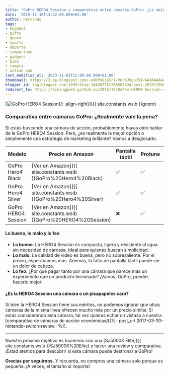 ```yaml
---
title: "GoPro HERO4 Session y comparativa entre cámaras GoPro: ¿La mejor opción o una decepción?"
date: '2015-12-16T13:42:00.000+01:00'
author: Fernando
tags:
- español
- gifts
- gopro
- sports
- deporte
- comparison
- gadgets
- bike
- camara
- action cam
last_modified_at: '2023-11-01T12:00:00.000+01:00'
thumbnail: https://3.bp.blogspot.com/-oOKPmGjGSrI/VnFbJ9gu79I/AAAAAAAAAqs/9CFjs5c9UgM/s72-c/CHDHS-101_cyber2%255B1%255D.jpg
blogger_id: tag:blogger.com,1999:blog-344607751786507434.post-2039170604654188194
redirect_to: https://bikinggeek.github.io/2015/12/GoPro-HERO4-Session-comparativa-camaras-gopro.html
---
```


[![GoPro HERO4 Session](https://3.bp.blogspot.com/-oOKPmGjGSrI/VnFbJ9gu79I/AAAAAAAAAqs/9CFjs5c9UgM/s72-c/CHDHS-101_cyber2%255B1%255D.jpg)]{: .align-right}]({{ site.constants.wsib }}gopro)

### Comparativa entre cámaras GoPro: ¿Realmente vale la pena?

Si estás buscando una cámara de acción, probablemente hayas oído hablar de la GoPro HERO4 Session. Pero, ¿es realmente la mejor opción o simplemente una estrategia de marketing brillante? Vamos a desglosarlo.

| Modelo                | Precio en Amazon | Pantalla táctil | Protune | Fotografía secuencial |
|-----------------------|------------------|-----------------|---------|-----------------------|
| GoPro Hero4 Black     | [Ver en Amazon]({{ site.constants.wsib }}GoPro%20Hero4%20Black) | ✅ | ✅ | ✅ |
| GoPro Hero4 Silver    | [Ver en Amazon]({{ site.constants.wsib }}GoPro%20Hero4%20Silver) | ✅ | ✅ | ✅ |
| GoPro HERO4 Session   | [Ver en Amazon]({{ site.constants.wsib }}GoPro%20HERO4%20Session) | ❌ | ✅ | ❌ |

#### Lo bueno, lo malo y lo feo

- **Lo bueno**: La HERO4 Session es compacta, ligera y resistente al agua sin necesidad de carcasa. Ideal para quienes buscan simplicidad.
- **Lo malo**: La calidad de video es buena, pero no sobresaliente. Por el precio, esperábamos más. Además, la falta de pantalla táctil puede ser un dolor de cabeza.
- **Lo feo**: ¿Por qué pagar tanto por una cámara que parece más un experimento que un producto terminado? ¡Vamos, GoPro, puedes hacerlo mejor!

#### ¿Es la HERO4 Session una cámara o un pisapapeles caro?

Si bien la HERO4 Session tiene sus méritos, no podemos ignorar que otras cámaras de la misma línea ofrecen mucho más por un precio similar. Si estás considerando esta cámara, tal vez quieras echar un vistazo a nuestra [comparativa de cámaras de acción económicas]({%- post_url 2017-03-30-nintendo-switch-review -%}).

---

Nuestro próximo objetivo es hacernos con una [SJ5000X Elite]({{ site.constants.wsib }}SJ5000X%20Elite) y hacer una review y comparativa. ¡Estad atentos para descubrir si esta cámara puede destronar a GoPro!

**Gracias por seguirnos.** Y recuerda, no compres una cámara solo porque es pequeña. ¡A veces, el tamaño sí importa!
